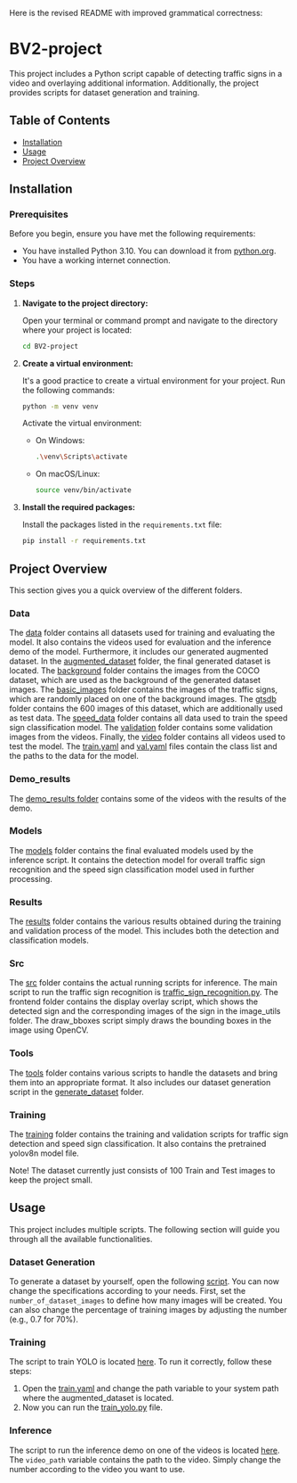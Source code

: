 Here is the revised README with improved grammatical correctness:

# BV2-project

This project includes a Python script capable of detecting traffic signs in a video and overlaying additional
information. Additionally, the project provides scripts for dataset generation and training.

## Table of Contents

- [Installation](#installation)
- [Usage](#usage)
- [Project Overview](#project-overview)

## Installation

### Prerequisites

Before you begin, ensure you have met the following requirements:

- You have installed Python 3.10. You can download it from [python.org](https://www.python.org/).
- You have a working internet connection.

### Steps

1. **Navigate to the project directory:**

   Open your terminal or command prompt and navigate to the directory where your project is located:
    ```bash
    cd BV2-project
    ```

2. **Create a virtual environment:**

   It's a good practice to create a virtual environment for your project. Run the following commands:
    ```bash
    python -m venv venv
    ```
   Activate the virtual environment:
    - On Windows:
      ```bash
      .\venv\Scripts\activate
      ```
    - On macOS/Linux:
      ```bash
      source venv/bin/activate
      ```

3. **Install the required packages:**

   Install the packages listed in the `requirements.txt` file:
    ```bash
    pip install -r requirements.txt
    ```

## Project Overview

This section gives you a quick overview of the different folders.

### Data

The [data](data) folder contains all datasets used for training and evaluating the model. It also contains the videos
used for evaluation and the inference demo of the model. Furthermore, it includes our generated augmented dataset.
In the [augmented_dataset](data/augmented_dataset) folder, the final generated dataset is located.
The [background](data/background) folder contains the images from the COCO dataset, which are used as the background of
the generated dataset images.
The [basic_images](data/basic_images) folder contains the images of the traffic signs, which are randomly placed on one
of the background images.
The [gtsdb](data/gtsdb) folder contains the 600 images of this dataset, which are additionally used as test data.
The [speed_data](data/speed_data) folder contains all data used to train the speed sign classification model.
The [validation](data/validation) folder contains some validation images from the videos.
Finally, the [video](data/video) folder contains all videos used to test the model.
The [train.yaml](data/train.yaml) and [val.yaml](data/val.yaml) files contain the class list and the paths to the data
for the model.

### Demo_results

The [demo_results folder](demo_results) contains some of the videos with the results of the demo.

### Models

The [models](models) folder contains the final evaluated models used by the inference script. It contains the detection
model for overall traffic sign recognition and the speed sign classification model used in further processing.

### Results

The [results](results) folder contains the various results obtained during the training and validation process of the
model. This includes both the detection and classification models.

### Src

The [src](src) folder contains the actual running scripts for inference. The main script to run the traffic sign
recognition is [traffic_sign_recognition.py](/src/traffic_sign_recognition.py).
The frontend folder contains the display overlay script, which shows the detected sign and the corresponding images of
the sign in the image_utils folder.
The draw_bboxes script simply draws the bounding boxes in the image using OpenCV.

### Tools

The [tools](tools) folder contains various scripts to handle the datasets and bring them into an appropriate format. It
also includes our dataset generation script in the [generate_dataset](/tools/generate_dataset) folder.

### Training

The [training](training) folder contains the training and validation scripts for traffic sign detection and speed sign
classification. It also contains the pretrained yolov8n model file.

Note! The dataset currently just consists of 100 Train and Test images to keep the project small.

## Usage

This project includes multiple scripts. The following section will guide you through all the available functionalities.

### Dataset Generation

To generate a dataset by yourself, open the following [script](tools/generate_dataset/generate_dataset.py).
You can now change the specifications according to your needs. First, set the `number_of_dataset_images` to define how
many images will be created. You can also change the percentage of training images by adjusting the number (e.g., 0.7
for 70%).

### Training

The script to train YOLO is located [here](/training/train_yolo.py). To run it correctly, follow these steps:

1. Open the [train.yaml](data/train.yaml) and change the path variable to your system path where the augmented_dataset
   is located.
2. Now you can run the [train_yolo.py](/training/train_yolo.py) file.

### Inference

The script to run the inference demo on one of the videos is located [here](/src/traffic_sign_recognition.py).
The `video_path` variable contains the path to the video. Simply change the number according to the video you want to
use.